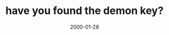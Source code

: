 ---
layout: base.njk
title : 'have you found the demon key?' 
view_title : 'have you found the demon key?' 
year : '2000' 
date : '2000-01-28' 
img_file : '/drawing/demon.png' 
html_file : 'demon' 
next_html : 'ifyouonly.html' 
year_order : '76' 
permalink : "title/{{html_file}}.html"
---
